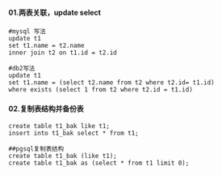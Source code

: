 #### 01.两表关联，update select
````shell script
#mysql 写法
update t1
set t1.name = t2.name
inner join t2 on t1.id = t2.id

#db2写法
update t1 
set t1.name = (select t2.name from t2 where t2.id= t1.id)
where exists (select 1 from t2 where t2.id = t1.id)
````

#### 02.复制表结构并备份表
````shell script
create table t1_bak like t1;
insert into t1_bak select * from t1; 

##pgsql复制表结构
create table t1_bak (like t1);
create table t1_bak as (select * from t1 limit 0);
````